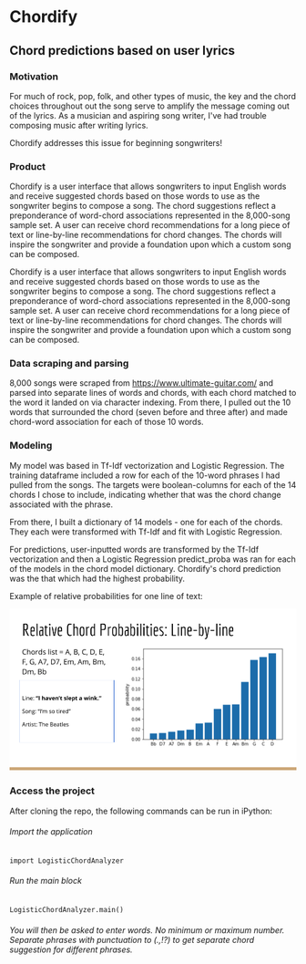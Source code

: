 # Chordify

## Chord predictions based on user lyrics

### Motivation

For much of rock, pop, folk, and other types of music, the key and the chord choices throughout out the song serve to amplify the message coming out of the lyrics. As a musician and aspiring song writer, I've had trouble composing music after writing lyrics.

Chordify addresses this issue for beginning songwriters!

### Product

Chordify is a user interface that allows songwriters to input English words and receive suggested chords based on those words to use as the songwriter begins to compose a song. The chord suggestions reflect a preponderance of word-chord associations represented in the 8,000-song sample set.  A user can receive chord recommendations for a long piece of text or line-by-line recommendations for chord changes. The chords will inspire the songwriter and provide a foundation upon which a custom song can be composed.  

Chordify is a user interface that allows songwriters to input English words and receive suggested chords based on those words to use as the songwriter begins to compose a song. The chord suggestions reflect a preponderance of word-chord associations represented in the 8,000-song sample set.  A user can receive chord recommendations for a long piece of text or line-by-line recommendations for chord changes. The chords will inspire the songwriter and provide a foundation upon which a custom song can be composed.

### Data scraping and parsing

8,000 songs were scraped from https://www.ultimate-guitar.com/ and parsed into separate lines of words and chords, with each chord matched to the word it landed on via character indexing. From there, I pulled out the 10 words that surrounded the chord (seven before and three after) and made chord-word association for each of those 10 words.  

### Modeling

My model was based in Tf-Idf vectorization and Logistic Regression. The training dataframe included a row for each of the 10-word phrases I had pulled from the songs. The targets were boolean-columns for each of the 14 chords I chose to include, indicating whether that was the chord change associated with the phrase.

From there, I built a dictionary of 14 models - one for each of the chords. They each were transformed with Tf-Idf and fit with Logistic Regression.

For predictions, user-inputted words are transformed by the Tf-Idf vectorization and then a Logistic Regression predict_proba was ran for each of the models in the chord model dictionary. Chordify's chord prediction was the that which had the highest probability.

Example of relative probabilities for one line of text:

![relative_chord_prob_slide](images/relative_chord_probabilities_slide.png)

### Access the project

After cloning the repo, the following commands can be run in iPython:

###### Import the application

```import LogisticChordAnalyzer```

###### Run the main block

```LogisticChordAnalyzer.main()```

###### You will then be asked to enter words. No minimum or maximum number. Separate phrases with punctuation to (.,!?) to get separate  chord suggestion for different phrases.
